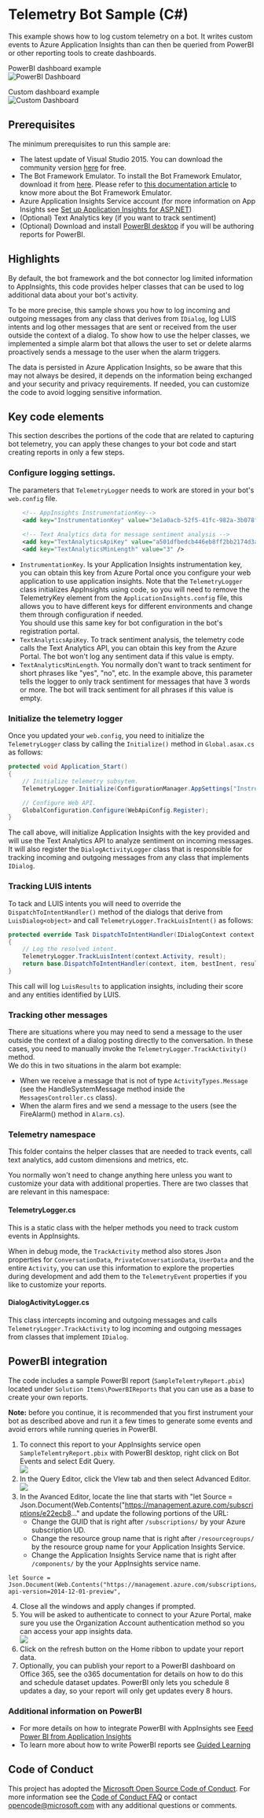 # Telemetry Bot Sample (C#)

This example  shows how to log custom telemetry on a bot. It writes custom events to Azure Application Insights than can then be queried from PowerBI or other reporting tools to create dashboards.

PowerBI dashboard example  
![PowerBI Dashboard](Solution%20Items\Docs\Images\PowerBIDashboard.jpg)

Custom dashboard example  
![Custom Dashboard](Solution%20Items\Docs\Images\CustomDashboard.jpg)

## Prerequisites
The minimum prerequisites to run this sample are:
* The latest update of Visual Studio 2015. You can download the community version [here](http://www.visualstudio.com) for free.
* The Bot Framework Emulator. To install the Bot Framework Emulator, download it from [here](https://emulator.botframework.com/). Please refer to [this documentation article](https://github.com/microsoft/botframework-emulator/wiki/Getting-Started) to know more about the Bot Framework Emulator.
* Azure Application Insights Service account (for more information on App Insights see [Set up Application Insights for ASP.NET](https://docs.microsoft.com/en-us/azure/application-insights/app-insights-asp-net))
* (Optional) Text Analytics key (if you want to track sentiment)
* (Optional) Download and install [PowerBI desktop](https://powerbi.microsoft.com/en-us/desktop/) if you will be authoring reports for PowerBI. 

## Highlights
By default, the bot framework and the bot connector log limited information to AppInsights, this code provides helper classes that can be used to log additional data about your bot's activity. 

To be more precise, this sample shows you how to log incoming and outgoing messages from any class that derives from `IDialog`, log LUIS intents and log other messages that are sent or received from the user outside the context of a dialog. To show how to use the helper classes, we implemented a simple alarm bot that allows the user to set or delete alarms proactively sends a message to the user when the alarm triggers. 

The data is persisted in Azure Application Insights, so be aware that this may not always be desired, it depends on the information being exchanged and your security and privacy requirements. If needed, you can customize the code to avoid logging sensitive information. 

## Key code elements
This section describes the portions of the code that are related to capturing bot telemetry, you can apply these changes to your bot code and start creating reports in only a few steps.

### Configure logging settings.
The parameters that `TelemetryLogger` needs to work are stored in your bot's `web.config` file.
```xml
    <!-- AppInsights InstrumentationKey-->
    <add key="InstrumentationKey" value="3e1a0acb-52f5-41fc-982a-3b078ff8fb43" />
    
    <!-- Text Analytics data for message sentiment analysis -->
    <add key="TextAnalyticsApiKey" value="a501dfbedcb446eb8ff2bb2174d3add1" />
    <add key="TextAnalyticsMinLength" value="3" />
```
* `InstrumentationKey`. Is your Application Insights instrumentation key, you can obtain this key from Azure Portal once you configure your web application to use application insights. Note that the `TelemetryLogger` class initializes AppInsights using code, so you will need to remove the TelemetryKey element from the `ApplicationInsights.config` file, this allows you to have different keys for different environments and change them through configuration if needed.  
You should use this same key for bot configuration in the bot's registration portal. 
* `TextAnalyticsApiKey`. To track sentiment analysis, the telemetry code calls the Text Analytics API, you can obtain this key from the Azure Portal. The bot won't log any sentiment data if this value is empty.
* `TextAnalyticsMinLength`. You normally don't want to track sentiment for short phrases like "yes", "no", etc. In the example above, this parameter tells the logger to only track sentiment for messages that have 3 words or more. The bot will track sentiment for all phrases if this value is empty.

### Initialize the telemetry logger
Once you updated your `web.config`, you need to initialize the `TelemetryLogger` class by calling the `Initialize()` method in `Global.asax.cs` as follows:
```cs
protected void Application_Start()
{
    // Initialize telemetry subsytem.
    TelemetryLogger.Initialize(ConfigurationManager.AppSettings["InstrumentationKey"], ConfigurationManager.AppSettings["TextAnalyticsApiKey"], ConfigurationManager.AppSettings["TextAnalyticsMinLength"]);

    // Configure Web API.
    GlobalConfiguration.Configure(WebApiConfig.Register);
}
```
The call above, will initialize Application Insights with the key provided and will use the Text Analytics API to analyze sentiment on incoming messages. It will also register the `DialogActivityLogger` class that is responsible for tracking incoming and outgoing messages from any class that implements `IDialog`. 

### Tracking LUIS intents
To tack and LUIS intents you will need to override the `DispatchToIntentHandler()` method of the dialogs that derive from `LuisDialog<object>` and call `TelemetryLogger.TrackLuisIntent()` as follows:
```cs
protected override Task DispatchToIntentHandler(IDialogContext context, IAwaitable<IMessageActivity> item, IntentRecommendation bestInent, LuisResult result)
{
    // Log the resolved intent. 
    TelemetryLogger.TrackLuisIntent(context.Activity, result);
    return base.DispatchToIntentHandler(context, item, bestInent, result);
}
```
This call will log `LuisResults` to application insights, including their score and any entities identified by LUIS. 

### Tracking other messages
There are situations where you may need to send a message to the user outside the context of a dialog posting directly to the conversation. In these cases, you  need to manually invoke the `TelemetryLogger.TrackActivity()` method.  
We do this in two situations in the alarm bot example:
* When we receive a message that is not of type `ActivityTypes.Message` (see the HandleSystemMessage method inside the `MessagesController.cs` class). 
* When the alarm fires and we send a message to the users (see the FireAlarm() method in `Alarm.cs`).


### Telemetry namespace
This folder contains the helper classes that are needed to track events, call text analytics, add custom dimensions and metrics, etc.

You normally won't need to change anything here unless you want to customize your data with additional properties. There are two classes that are relevant in this namespace:

#### TelemetryLogger.cs
This is a static class with the helper methods you need to track custom events in AppInsights.

When in debug mode, the `TrackActivity` method also stores Json properties for `ConversationData`, `PrivateConversationData`, `UserData` and the entire `Activity`, you can use this information to explore the properties during development and add them to the `TelemetryEvent` properties if you like to customize your reports.

#### DialogActivityLogger.cs
This class intercepts incoming and outgoing messages and calls `TelemetryLogger.TrackActivity` to log incoming and outgoing messages from classes that implement `IDialog`.


## PowerBI integration
The code includes a sample PowerBI report (`SampleTelemtryReport.pbix`) located under `Solution Items\PowerBIReports` that you can use as a base to create your own reports.

**Note:** before you continue, it is recommended that you first instrument your bot as described above and run it a few times to generate some events and avoid errors while running queries in PowerBI. 

1. To connect this report to your AppInsights service open `SampleTelemtryReport.pbix` with PowerBI desktop, right click on Bot Events and select Edit Query.  
![](Solution%20Items\Docs\Images\EditPowerBIQuery.png)
2. In the Query Editor, click the VIew tab and then select Advanced Editor.  
![](Solution%20Items\Docs\Images\ViewAdvancedEditor.png)
3. In the Avanced Editor, locate the line that starts with "let Source = Json.Document(Web.Contents("https://management.azure.com/subscriptions/e22ecb8..." and update the following portions of the URL:
    *  Change the GUID that is right after `/subscriptions/` by your Azure subscription UD.
    *  Change the resource group name that is right after `/resourcegroups/` by the resource group name for your Application Insights Service. 
    *  Change the Application Insights Service name that is right after `/components/` by the your AppInsights service name.

```
let Source = Json.Document(Web.Contents("https://management.azure.com/subscriptions/[**YourAzureSubscriptionID**]/resourcegroups/[**YouResourceGroup**]/providers/microsoft.insights/components/[**YourAppInsightsAccountName**]/api/query?api-version=2014-12-01-preview", 
```
4. Close all the windows and apply changes if prompted. 
5. You will be asked to authenticate to connect to your Azure Portal, make sure you use the Organization Account authentication method so you can access your app insights data.   
![](Solution%20Items\Docs\Images\OrganziationalAccount.png)
6. Click on the refresh button on the Home ribbon to update your report data.
7. Optionally, you can publish your report to a PowerBI dashboard on Office 365, see the o365 documentation for details on how to do this and schedule dataset updates. PowerBI only lets you schedule 8 updates a day, so your report will only get updates every 8 hours. 


### Additional information on PowerBI
* For more details on how to integrate PowerBI with AppInsights see [Feed Power BI from Application Insights](https://docs.microsoft.com/en-us/azure/application-insights/app-insights-export-power-bi)
* To learn more about how to write PowerBI reports see [Guided Learning](https://powerbi.microsoft.com/en-us/guided-learning/)

## Code of Conduct

This project has adopted the [Microsoft Open Source Code of Conduct](https://opensource.microsoft.com/codeofconduct/).
For more information see the [Code of Conduct FAQ](https://opensource.microsoft.com/codeofconduct/faq/) or
contact [opencode@microsoft.com](mailto:opencode@microsoft.com) with any additional questions or comments.

